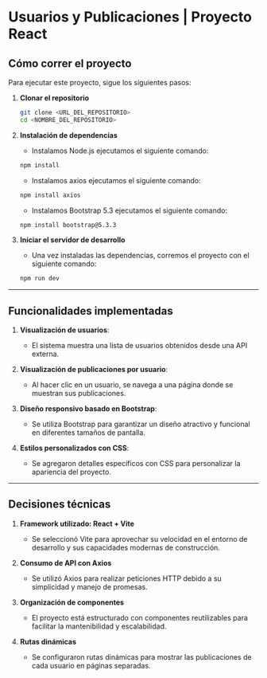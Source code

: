 # Usuarios y Publicaciones | Proyecto React

## Cómo correr el proyecto

Para ejecutar este proyecto, sigue los siguientes pasos:

1. **Clonar el repositorio**
   ```bash
   git clone <URL_DEL_REPOSITORIO>
   cd <NOMBRE_DEL_REPOSITORIO>
   ```

2. **Instalación de dependencias**
   - Instalamos Node.js
   ejecutamos el siguiente comando:
   ```bash
   npm install
   ```

   - Instalamos axios
   ejecutamos el siguiente comando:
   ```bash
   npm install axios
   ```

   - Instalamos Bootstrap 5.3
   ejecutamos el siguiente comando:
   ```bash
   npm install bootstrap@5.3.3
   ```

3. **Iniciar el servidor de desarrollo**
   - Una vez instaladas las dependencias, corremos el proyecto con el siguiente comando:
   ```bash
   npm run dev
   ```
---

## Funcionalidades implementadas

1. **Visualización de usuarios**:
   - El sistema muestra una lista de usuarios obtenidos desde una API externa.

2. **Visualización de publicaciones por usuario**:
   - Al hacer clic en un usuario, se navega a una página donde se muestran sus publicaciones.

3. **Diseño responsivo basado en Bootstrap**:
   - Se utiliza Bootstrap para garantizar un diseño atractivo y funcional en diferentes tamaños de pantalla.

4. **Estilos personalizados con CSS**:
   - Se agregaron detalles específicos con CSS para personalizar la apariencia del proyecto.

---

## Decisiones técnicas

1. **Framework utilizado: React + Vite**
   - Se seleccionó Vite para aprovechar su velocidad en el entorno de desarrollo y sus capacidades modernas de construcción.

2. **Consumo de API con Axios**
   - Se utilizó Axios para realizar peticiones HTTP debido a su simplicidad y manejo de promesas.

3. **Organización de componentes**
   - El proyecto está estructurado con componentes reutilizables para facilitar la mantenibilidad y escalabilidad.

4. **Rutas dinámicas**
   - Se configuraron rutas dinámicas para mostrar las publicaciones de cada usuario en páginas separadas.

